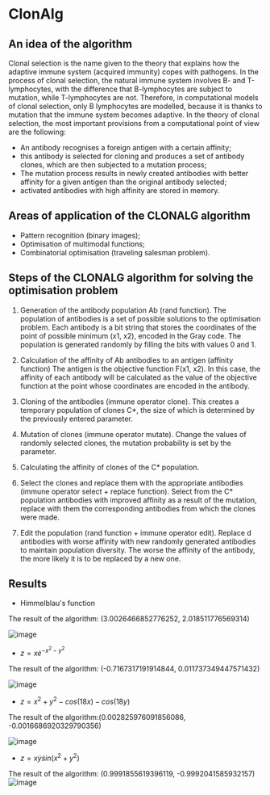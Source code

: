 # ClonAlg

## An idea of the algorithm

Clonal selection is the name given to the theory that explains how the adaptive immune system (acquired immunity) copes with pathogens. 
In the process of clonal selection, the natural immune system involves B- and T-lymphocytes, with the difference that B-lymphocytes are subject to mutation, 
while T-lymphocytes are not. 
Therefore, in computational models of clonal selection, only B lymphocytes are modelled,
because it is thanks to mutation that the immune system becomes adaptive. 
In the theory of clonal selection, the most important provisions from a computational point of view are the following:

* An antibody recognises a foreign antigen with a certain affinity;
* this antibody is selected for cloning and produces a set of antibody clones, which are then subjected to a mutation process;
* The mutation process results in newly created antibodies with better affinity for a given antigen than the original antibody selected;
* activated antibodies with high affinity are stored in memory.

## Areas of application of the CLONALG algorithm

* Pattern recognition (binary images);
* Optimisation of multimodal functions;
* Combinatorial optimisation (traveling salesman problem).

## Steps of the CLONALG algorithm for solving the optimisation problem 

1. Generation of the antibody population Ab (rand function). 
The population of antibodies is a set of possible solutions to the optimisation problem. 
Each antibody is a bit string that stores the coordinates of the point of possible minimum (x1, x2), encoded in the Gray code. 
The population is generated randomly by filling the bits with values 0 and 1.

2. Calculation of the affinity of Ab antibodies to an antigen (affinity function)
The antigen is the objective function F(x1, x2). 
In this case, the affinity of each antibody will be calculated as the value of the objective function at the point whose coordinates are encoded in the antibody.

3. Cloning of the antibodies (immune operator clone).
This creates a temporary population of clones C*, the size of which is determined by the previously entered parameter.

4. Mutation of clones (immune operator mutate). 
Change the values of randomly selected clones, the mutation probability is set by the parameter.

5. Calculating the affinity of clones of the C* population.

6. Select the clones and replace them with the appropriate antibodies (immune operator select + replace function). 
Select from the C* population antibodies with improved affinity as a result of the mutation, replace with them the corresponding antibodies from which the clones were made.

7. Edit the population (rand function + immune operator edit). 
Replace d antibodies with worse affinity with new randomly generated antibodies to maintain population diversity. 
The worse the affinity of the antibody, the more likely it is to be replaced by a new one.

## Results 

* Himmelblau's function

The result of the algorithm: (3.0026466852776252, 2.018511776569314)

![image](https://user-images.githubusercontent.com/48069220/229287811-0c14fa66-4550-4924-9020-dfcc5465fd41.png)

* $z = x \dot e^{-x^2 - y^2}$

The result of the algorithm: (-0.7167317191914844, 0.011737349447571432)

![image](https://user-images.githubusercontent.com/48069220/229287874-8992f4bb-81fa-4fcb-b3e9-8d391dfac41e.png)

* $z = x^2 + y^2 - cos(18x) - cos(18y)$

The result of the algorithm:(0.002825976091856086, -0.0016686920329790356)

![image](https://user-images.githubusercontent.com/48069220/229287959-0480a762-4fc6-4e70-94e4-353c822592d9.png)


* $z = x \dot y \dot sin(x^2 + y^2)$

The result of the algorithm: (0.9991855619396119, -0.9992041585932157)
![image](https://user-images.githubusercontent.com/48069220/229288076-57e4c3d1-7f3d-49e4-b4ee-2b01c4bebadf.png)

